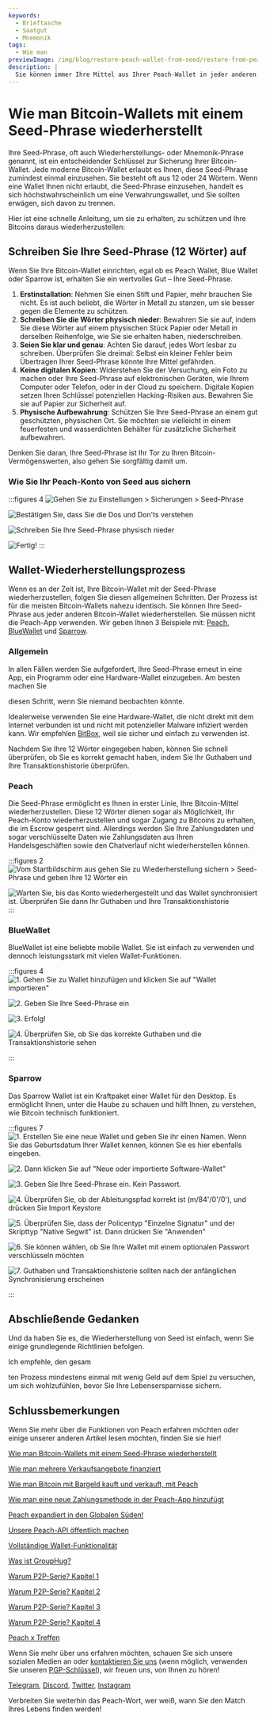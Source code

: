 ```yaml
---
keywords:
  - Brieftasche
  - Saatgut
  - Mnemonik
tags:
  - Wie man
previewImage: /img/blog/restore-peach-wallet-from-seed/restore-from-peach-wallet-preview.jpg
description: |
  Sie können immer Ihre Mittel aus Ihrer Peach-Wallet in jeder anderen Wallet wiederherstellen. In diesem Tutorial zeigen wir Ihnen, wie es gemacht werden kann.
---
```


# Wie man Bitcoin-Wallets mit einem Seed-Phrase wiederherstellt

Ihre Seed-Phrase, oft auch Wiederherstellungs- oder Mnemonik-Phrase genannt, ist ein entscheidender Schlüssel zur Sicherung Ihrer Bitcoin-Wallet.
Jede moderne Bitcoin-Wallet erlaubt es Ihnen, diese Seed-Phrase zumindest einmal einzusehen. Sie besteht oft aus 12 oder 24 Wörtern. Wenn eine Wallet Ihnen nicht erlaubt, die Seed-Phrase einzusehen, handelt es sich höchstwahrscheinlich um eine Verwahrungswallet, und Sie sollten erwägen, sich davon zu trennen.

Hier ist eine schnelle Anleitung, um sie zu erhalten, zu schützen und Ihre Bitcoins daraus wiederherzustellen:

## Schreiben Sie Ihre Seed-Phrase (12 Wörter) auf

Wenn Sie Ihre Bitcoin-Wallet einrichten, egal ob es Peach Wallet, Blue Wallet oder Sparrow ist, erhalten Sie ein wertvolles Gut – Ihre Seed-Phrase.

1. **Erstinstallation**: Nehmen Sie einen Stift und Papier, mehr brauchen Sie nicht. Es ist auch beliebt, die Wörter in Metall zu stanzen, um sie besser gegen die Elemente zu schützen.
2. **Schreiben Sie die Wörter physisch nieder**: Bewahren Sie sie auf, indem Sie diese Wörter auf einem physischen Stück Papier oder Metall in derselben Reihenfolge, wie Sie sie erhalten haben, niederschreiben.
3. **Seien Sie klar und genau**: Achten Sie darauf, jedes Wort lesbar zu schreiben. Überprüfen Sie dreimal: Selbst ein kleiner Fehler beim Übertragen Ihrer Seed-Phrase könnte Ihre Mittel gefährden.
4. **Keine digitalen Kopien**: Widerstehen Sie der Versuchung, ein Foto zu machen oder Ihre Seed-Phrase auf elektronischen Geräten, wie Ihrem Computer oder Telefon, oder in der Cloud zu speichern. Digitale Kopien setzen Ihren Schlüssel potenziellen Hacking-Risiken aus. Bewahren Sie sie auf Papier zur Sicherheit auf.
5. **Physische Aufbewahrung**: Schützen Sie Ihre Seed-Phrase an einem gut geschützten, physischen Ort. Sie möchten sie vielleicht in einem feuerfesten und wasserdichten Behälter für zusätzliche Sicherheit aufbewahren.

Denken Sie daran, Ihre Seed-Phrase ist Ihr Tor zu Ihren Bitcoin-Vermögenswerten, also gehen Sie sorgfältig damit um.

### Wie Sie Ihr Peach-Konto von Seed aus sichern

:::figures 4
![Gehen Sie zu Einstellungen > Sicherungen > Seed-Phrase](/img/blog/restore-peach-wallet-from-seed/peach-1-backup-seed-phrase.png)

![Bestätigen Sie, dass Sie die Dos und Don'ts verstehen](/img/blog/restore-peach-wallet-from-seed/peach-2-backup-seed-phrase.png)

![Schreiben Sie Ihre Seed-Phrase physisch nieder](/img/blog/restore-peach-wallet-from-seed/peach-3-backup-seed-phrase.png)

![Fertig!](/img/blog/restore-peach-wallet-from-seed/peach-4-backup-seed-phrase.png)
:::

## Wallet-Wiederherstellungsprozess

Wenn es an der Zeit ist, Ihre Bitcoin-Wallet mit der Seed-Phrase wiederherzustellen, folgen Sie diesen allgemeinen Schritten. Der Prozess ist für die meisten Bitcoin-Wallets nahezu identisch. Sie können Ihre Seed-Phrase aus jeder anderen Bitcoin-Wallet wiederherstellen. Sie müssen nicht die Peach-App verwenden. Wir geben Ihnen 3 Beispiele mit: [Peach](https://peachbitcoin.com/), [BlueWallet](https://bluewallet.io/) und [Sparrow](https://www.sparrowwallet.com/).

### Allgemein

In allen Fällen werden Sie aufgefordert, Ihre Seed-Phrase erneut in eine App, ein Programm oder eine Hardware-Wallet einzugeben. Am besten machen Sie

 diesen Schritt, wenn Sie niemand beobachten könnte.

Idealerweise verwenden Sie eine Hardware-Wallet, die nicht direkt mit dem Internet verbunden ist und nicht mit potenzieller Malware infiziert werden kann. Wir empfehlen [BitBox](https://bitbox.swiss/bitbox02/?ref=DLX6l9ccCc), weil sie sicher und einfach zu verwenden ist.

Nachdem Sie Ihre 12 Wörter eingegeben haben, können Sie schnell überprüfen, ob Sie es korrekt gemacht haben, indem Sie Ihr Guthaben und Ihre Transaktionshistorie überprüfen.

### Peach

Die Seed-Phrase ermöglicht es Ihnen in erster Linie, Ihre Bitcoin-Mittel wiederherzustellen. Diese 12 Wörter dienen sogar als Möglichkeit, Ihr Peach-Konto wiederherzustellen und sogar Zugang zu Bitcoins zu erhalten, die im Escrow gesperrt sind.
Allerdings werden Sie Ihre Zahlungsdaten und sogar verschlüsselte Daten wie Zahlungsdaten aus Ihren Handelsgeschäften sowie den Chatverlauf nicht wiederherstellen können.

:::figures 2
![Vom Startbildschirm aus gehen Sie zu Wiederherstellung sichern > Seed-Phrase und geben Ihre 12 Wörter ein](/img/blog/restore-peach-wallet-from-seed/peach-1-restore-from-seed-with-words.png)

![Warten Sie, bis das Konto wiederhergestellt und das Wallet synchronisiert ist. Überprüfen Sie dann Ihr Guthaben und Ihre Transaktionshistorie](/img/blog/restore-peach-wallet-from-seed/peach-2-transaction-history-after-recovery.png)
:::

### BlueWallet

BlueWallet ist eine beliebte mobile Wallet. Sie ist einfach zu verwenden und dennoch leistungsstark mit vielen Wallet-Funktionen.

:::figures 4
![1. Gehen Sie zu Wallet hinzufügen und klicken Sie auf "Wallet importieren"](/img/blog/restore-peach-wallet-from-seed/bluewallet-1-add-wallet.jpeg)

![2. Geben Sie Ihre Seed-Phrase ein](/img/blog/restore-peach-wallet-from-seed/bluewallet-2-import-wallet-from-seed-phrase.jpeg)

![3. Erfolg!](/img/blog/restore-peach-wallet-from-seed/bluewallet-3-imported.jpeg)

![4. Überprüfen Sie, ob Sie das korrekte Guthaben und die Transaktionshistorie sehen](/img/blog/restore-peach-wallet-from-seed/bluewallet-4-synced.jpeg)

:::

### Sparrow

Das Sparrow Wallet ist ein Kraftpaket einer Wallet für den Desktop. Es ermöglicht Ihnen, unter die Haube zu schauen und hilft Ihnen, zu verstehen, wie Bitcoin technisch funktioniert.

:::figures 7
![1. Erstellen Sie eine neue Wallet und geben Sie ihr einen Namen. Wenn Sie das Geburtsdatum Ihrer Wallet kennen, können Sie es hier ebenfalls eingeben.](/img/blog/restore-peach-wallet-from-seed/sparrow-1-new-wallet.png)

![2. Dann klicken Sie auf "Neue oder importierte Software-Wallet"](/img/blog/restore-peach-wallet-from-seed/sparrow-2-new-software-wallet.png)

![3. Geben Sie Ihre Seed-Phrase ein. Kein Passwort.](/img/blog/restore-peach-wallet-from-seed/sparrow-3-enter-seed-phrase.png)

![4. Überprüfen Sie, ob der Ableitungspfad korrekt ist (m/84'/0'/0'), und drücken Sie Import Keystore](/img/blog/restore-peach-wallet-from-seed/sparrow-4-verify-derivation-path.png)

![5. Überprüfen Sie, dass der Policentyp "Einzelne Signatur" und der Skripttyp "Native Segwit" ist. Dann drücken Sie "Anwenden"](/img/blog/restore-peach-wallet-from-seed/sparrow-5-verify-settings.png)

![6. Sie können wählen, ob Sie Ihre Wallet mit einem optionalen Passwort verschlüsseln möchten](/img/blog/restore-peach-wallet-from-seed/sparrow-6-no-password.png)

![7. Guthaben und Transaktionshistorie sollten nach der anfänglichen Synchronisierung erscheinen](/img/blog/restore-peach-wallet-from-seed/sparrow-7-recovered-wallet-in.png)

:::

## Abschließende Gedanken

Und da haben Sie es, die Wiederherstellung von Seed ist einfach, wenn Sie einige grundlegende Richtlinien befolgen.

Ich empfehle, den gesam

ten Prozess mindestens einmal mit wenig Geld auf dem Spiel zu versuchen, um sich wohlzufühlen, bevor Sie Ihre Lebensersparnisse sichern.

## Schlussbemerkungen

Wenn Sie mehr über die Funktionen von Peach erfahren möchten oder einige unserer anderen Artikel lesen möchten, finden Sie sie hier!

[Wie man Bitcoin-Wallets mit einem Seed-Phrase wiederherstellt](https://peachbitcoin.com/de/blog/how-to-restore-peach-wallet/)

[Wie man mehrere Verkaufsangebote finanziert](https://peachbitcoin.com/de/blog/funding-multiple-sell-offers/)

[Wie man Bitcoin mit Bargeld kauft und verkauft, mit Peach](https://peachbitcoin.com/de/blog/how-to-buy-and-sell-bitcoin-with-cash-using-peach/)

[Wie man eine neue Zahlungsmethode in der Peach-App hinzufügt](https://peachbitcoin.com/de/blog/how-to-add-a-payment-method/)

[Peach expandiert in den Globalen Süden!](https://peachbitcoin.com/de/blog/peach-expands-to-the-global-south/)

[Unsere Peach-API öffentlich machen](https://peachbitcoin.com/de/blog/making-our-peach-api-public/)

[Vollständige Wallet-Funktionalität](https://peachbitcoin.com/de/blog/full-wallet-functionality/)

[Was ist GroupHug?](https://peachbitcoin.com/de/blog/group-hug/)

[Warum P2P-Serie? Kapitel 1](https://peachbitcoin.com/de/blog/why-p2p-chapter-1/)

[Warum P2P-Serie? Kapitel 2](https://peachbitcoin.com/de/blog/why-p2p-chapter-2/)

[Warum P2P-Serie? Kapitel 3](https://peachbitcoin.com/de/blog/why-p2p-chapter-3-circular-economies/)

[Warum P2P-Serie? Kapitel 4](https://peachbitcoin.com/de/blog/why-p2p-chapter-4-chains-of-trust/)

[Peach x Treffen](https://peachbitcoin.com/de/blog/peach-for-meetups/)

Wenn Sie mehr über uns erfahren möchten, schauen Sie sich unsere sozialen Medien an oder [kontaktieren Sie uns](mailto:hello@peachbitcoin.com) (wenn möglich, verwenden Sie unseren [PGP-Schlüssel](https://keys.openpgp.org/vks/v1/by-fingerprint/48339A19645E2E53488E0E5479E1B270FACD1BD2)), wir freuen uns, von Ihnen zu hören!

[Telegram](https://t.me/peachtopeach), [Discord](https://discord.gg/ypeHz3SW54), [Twitter](https://twitter.com/peachbitcoin), [Instagram](https://instagram.com/peachbitcoin)

Verbreiten Sie weiterhin das Peach-Wort, wer weiß, wann Sie den Match Ihres Lebens finden werden!
